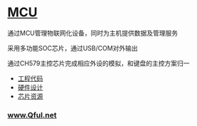 ﻿# [MCU](https://github.com/Qful/intHUB) 

通过MCU管理物联网化设备，同时为主机提供数据及管理服务

采用多功能SOC芯片，通过USB/COM对外输出

通过CH579主控芯片完成相应外设的模拟，和键盘的主控方案归一

- [工程代码](SW/)
- [硬件设计](HW/)
- [芯片资源](https://github.com/sochub/CH579)


### www.Qful.net
